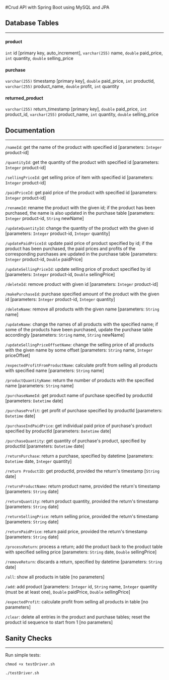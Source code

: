 #Crud API with Spring Boot using MySQL and JPA

## Database Tables
---
#### product 
`int` id [primary key, auto_increment], `varchar(255)` name, `double` paid_price, `int` quantity, `double` selling_price

#### purchase
`varchar(255)` timestamp [primary key], `double` paid_price, `int` productid, `varchar(255)` product_name, `double` profit, `int` quantity

#### returned_product
`varchar(255)` return_timestamp [primary key], `double` paid_price, `int` product_id, `varchar(255)` product_name, `int` quantity, `double` selling_price 

## Documentation
---

`/nameId`: get the name of the product with specified id  [parameters: `Integer` product-id]

`/quantityId`: get the quantity of the product with specified id [parameters: `Integer` product-id]

`/sellingPriceId`: get selling price of item with specified id [parameters: `Integer` product-id]

`/paidPriceId`: get paid price of the product with specified id [parameters: `Integer` product-id]

`/renameId`: rename the product with the given id; if the product has been purchased, the name is also updated in the purchase table [parameters: `Integer` product-id, `String` newName]

`/updateQuantityId`: change the quantity of the product with the given id [parameters: `Integer` product-id, `Integer` quantity]

`/updatePaidPriceId`: update paid price of product specified by id; if the product has been purchased, the paid prices and profits of the corresponding purchases are updated in the purchase table [parameters: `Integer` product-id, `Double` paidPrice]

`/updateSellingPriceId`: update selling price of product specified by id [parameters: `Integer` product-id, `Double` sellingPrice]

`/deleteId`: remove product with given id [parameters: `Integer` product-id]

`/makePurchaseId`: purchase specified amount of the product with the given id [parameters: `Integer` product-id, `Integer` quantity]

`/deleteName`: remove all products with the given name [parameters: `String` name]

`/updateName`: change the names of all products with the specified name; if some of the products have been purchased, update the purchase table accordingly [parameters: `String` name, `String` newName]

`/updateSellingPriceOffsetName`: change the selling price of all products with the given name by some offset [parameters: `String` name, `Integer` priceOffset]

`/expectedProfitFromProductName`: calculate profit from selling all products with specified name [parameters: `String` name]

`/productQuantityName`: return the number of products with the specified name [parameters: `String` name]

`/purchaseNameId`: get product name of purchase specified by productId [parameters: `Datetime` date]

`/purchaseProfit`: get profit of purchase specified by productId [parameters: `Datetime` date]

`/purchaseIndPaidPrice`: get individual paid price of purchase's product specified by productId [parameters: `Datetime` date]

`/purchaseQuantity`: get quantity of purchase's product, specified by productId [parameters: `Datetime` date]

`/returnPurchase`: return a purchase, specified by datetime [parameters: `Datetime` date, `Integer` quantity]

`/return ProductID`: get productId, provided the return's timestamp [`String` date]

`/returnProductName`: return product name, provided the return's timestamp [parameters: `String` date]

`/returnQuantity`: return product quantity, provided the return's timestamp [parameters: `String` date]

`/returnSellingPrice`: return selling price, provided the return's timestamp [parameters: `String` date]

`/returnPaidPrice`: return paid price, provided the return's timestamp [parameters: `String` date]

`/processReturn`: process a return; add the product back to the product table with specified selling price [parameters: `String` date, `Double` sellingPrice]

`/removeReturn`: discards a return, specified by datetime [parameters: `String` date]

`/all`: show all products in table [no parameters]

`/add`: add product [parameters: `Integer` id, `String` name, `Integer` quantity (must be at least one), `Double` paidPrice, `Double` sellingPrice]

`/expectedProfit`: calculate profit from selling all products in table [no parameters]

`/clear`: delete all entries in the product and purchase tables; reset the product id sequence to start from 1 [no parameters]

## Sanity Checks
---
Run simple tests:

`chmod +x testDriver.sh`

`./testDriver.sh`